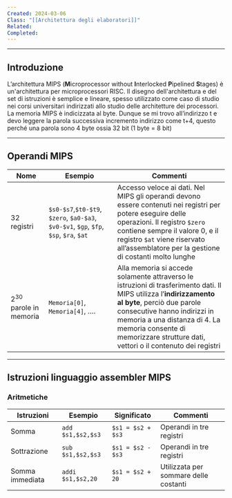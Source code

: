 ```yaml
---
Created: 2024-03-06
Class: "[[Architettura degli elaboratori]]"
Related: 
Completed:
---
```

---
## Introduzione
L’architettura MIPS (**M**icroprocessor without **I**nterlocked **P**ipelined **S**tages) è un'architettura per microprocessori RISC. Il disegno dell'architettura e del set di istruzioni è semplice e lineare, spesso utilizzato come caso di studio nei corsi universitari indirizzati allo studio delle architetture dei processori.
La memoria MIPS è indicizzata al byte. Dunque se mi trovo all’indirizzo t e devo leggere la parola successiva incremento indirizzo come t+4, questo perché una parola sono 4 byte ossia 32 bit (1 byte = 8 bit)

---
## Operandi MIPS

| Nome                       | Esempio                                                                               | Commenti                                                                                                                                                                                                                                                                                             |
| -------------------------- | ------------------------------------------------------------------------------------- | ---------------------------------------------------------------------------------------------------------------------------------------------------------------------------------------------------------------------------------------------------------------------------------------------------- |
| 32 registri                | `$s0-$s7`,`$t0-$t9`, `$zero`, `$a0-$a3`, `$v0-$v1`, `$gp`, `$fp`, `$sp`, `$ra`, `$at` | Accesso veloce ai dati. Nel MIPS gli operandi devono essere contenuti nei registri per potere eseguire delle operazioni. Il registro `$zero` contiene sempre il valore 0, e il registro `$at` viene riservato all’assemblatore per la gestione di costanti molto lunghe                              |
| $2^{30}$ parole in memoria | `Memoria[0]`, `Memoria[4]`, ….                                                        | Alla memoria si accede solamente attraverso le istruzioni di trasferimento dati. Il MIPS utilizza l’**indirizzamento al byte**, perciò due parole consecutive hanno indirizzi in memoria a una distanza di 4. La memoria consente di memorizzare strutture dati, vettori o il contenuto dei registri |

---
## Istruzioni linguaggio assembler MIPS
### Aritmetiche

| Istruzioni      | Esempio           | Significato       | Commenti                              |
| --------------- | ----------------- | ----------------- | ------------------------------------- |
| Somma           | `add $s1,$s2,$s3` | `$s1 = $s2 + $s3` | Operandi in tre registri              |
| Sottrazione     | `sub $s1,$s2,$s3` | `$s1 = $s2 - $s3` | Operandi in tre registri              |
| Somma immediata | `addi $s1,$s2,20` | `$s1 = $s2 + 20`  | Utilizzata per sommare delle costanti |

### 